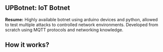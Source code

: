## UPBotnet: IoT Botnet

**Resume:** Highly available botnet using arduino devices and python, allowed to test multiple attacks to controlled network environments. Developed from scratch using MQTT protocols and networking knowledge.


## How it works?
<!--
##### There's three kind of node: common, master and slave
##### Every node starts as a common node. If there's no master one, common node will be the master. 
##### If a node starts and master is alive, but there's no slave; common node will be the slave.
##### If a node starts after master and slave are setted up, common will still common until the nodes queue makes it slave or master.


##### If master dies, slave will replace it, and next common node in queue will be set up as slave.
##### If slave dies, nobody will take it's place.
##### If common dies, nobody will take it's place.

### Needed knowledge
```
- Mqtt on python or/and Arduino developer
- Networking and telematics expert
- Cluster architecture expert
- Electronics expert
- Open software licences expert
```
-->
